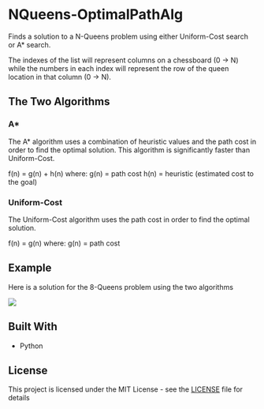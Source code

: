 # NQueens-OptimalPathAlg

Finds a solution to a N-Queens problem using either Uniform-Cost search or A* search.

The indexes of the list will represent columns on a chessboard (0 -> N) while the numbers in each index will represent the row of the queen location in that column (0 -> N). 

## The Two Algorithms

### A*

The A* algorithm uses a combination of heuristic values and the path cost in order to find the optimal solution. This algorithm is significantly faster than Uniform-Cost.

f(n) = g(n) + h(n) where:
g(n) = path cost
h(n) = heuristic (estimated cost to the goal)

### Uniform-Cost

The Uniform-Cost algorithm uses the path cost in order to find the optimal solution.

f(n) = g(n) where:
g(n) = path cost

## Example

Here is a solution for the 8-Queens problem using the two algorithms

![](https://i.gyazo.com/49f476cd5a6d92b654daf419dfd1303f.png)


## Built With

* Python

## License

This project is licensed under the MIT License - see the [LICENSE](LICENSE) file for details
